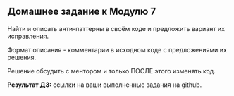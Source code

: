 Домашнее задание к Модулю 7
--------------------------
Найти и описать анти-паттерны в своём коде и предложить вариант их исправления.

Формат описания - комментарии в исходном коде с предложениями их решения.

Решение обсудить с ментором и только ПОСЛЕ этого изменять код.

**Результат ДЗ:** ссылки на ваши выполненные задания на github.

